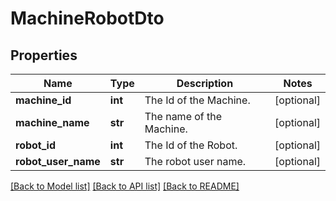 # MachineRobotDto

## Properties
Name | Type | Description | Notes
------------ | ------------- | ------------- | -------------
**machine_id** | **int** | The Id of the Machine. | [optional] 
**machine_name** | **str** | The name of the Machine. | [optional] 
**robot_id** | **int** | The Id of the Robot. | [optional] 
**robot_user_name** | **str** | The robot user name. | [optional] 

[[Back to Model list]](../README.md#documentation-for-models) [[Back to API list]](../README.md#documentation-for-api-endpoints) [[Back to README]](../README.md)


